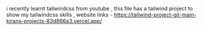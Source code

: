 i recently learnt tailwindcss from youtube , this file has a tailwind project to show my tailwindcss skills , 
website links - https://tailwind-project-git-main-kirans-projects-83d866a3.vercel.app/
